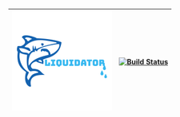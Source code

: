 |![logo](./logo.png)    | [![Build Status](https://travis-ci.com/KaizerTilt/liquidator.svg?branch=develop)](https://travis-ci.com/KaizerTilt/liquidator)|
| --- | --- |